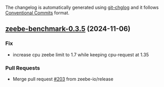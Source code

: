 The changelog is automatically generated using [git-chglog](https://github.com/git-chglog/git-chglog)
and it follows [Conventional Commits](https://www.conventionalcommits.org/en/v1.0.0/) format.


<a name="zeebe-benchmark-0.3.5"></a>
## [zeebe-benchmark-0.3.5](https://github.com/camunda/camunda-platform-helm/compare/zeebe-benchmark-0.3.4...zeebe-benchmark-0.3.5) (2024-11-06)

### Fix

* increase cpu zeebe limit to 1.7 while keeping cpu-request at 1.35

### Pull Requests

* Merge pull request [#203](https://github.com/camunda/camunda-platform-helm/issues/203) from zeebe-io/release

